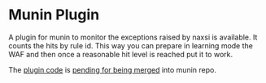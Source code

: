 Munin Plugin
===============

A plugin for munin to monitor the exceptions raised by naxsi is available. It counts the hits by rule id. This way you can prepare in learning mode the WAF and then once a reasonable hit level is reached put it to work.

The [plugin code](https://github.com/patroqueeet/munin-contrib/blob/master/plugins/naxsi_exceptions/naxsi_exceptions) is [pending for being merged](https://github.com/munin-monitoring/contrib/pull/1466) into munin repo.
